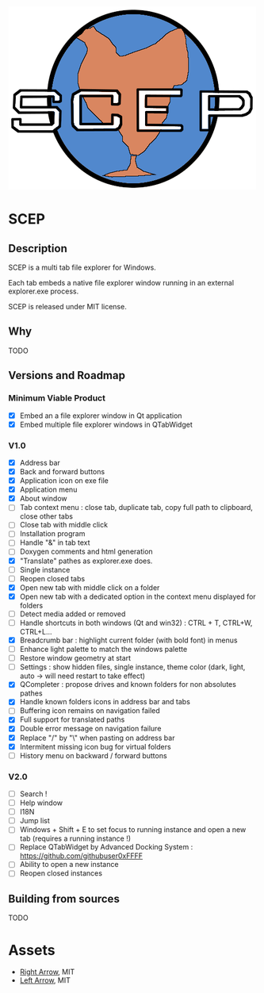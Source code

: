 ![SCEP logo](code/SCEP/resources/SCEP/images/SCEP-full.png "SCEP")

# SCEP

## Description

SCEP is a multi tab file explorer for Windows.

Each tab embeds a native file explorer window running in an external explorer.exe process.

SCEP is released under MIT license.

## Why

TODO

## Versions and Roadmap

### Minimum Viable Product

- [x] Embed an a file explorer window in Qt application
- [x] Embed multiple file explorer windows in QTabWidget

### V1.0

- [x] Address bar
- [x] Back and forward buttons
- [x] Application icon on exe file
- [x] Application menu
- [x] About window
- [ ] Tab context menu : close tab, duplicate tab, copy full path to clipboard, close other tabs
- [ ] Close tab with middle click
- [ ] Installation program
- [ ] Handle "&" in tab text
- [ ] Doxygen comments and html generation
- [x] "Translate" pathes as explorer.exe does.
- [ ] Single instance
- [ ] Reopen closed tabs
- [x] Open new tab with middle click on a folder
- [x] Open new tab with a dedicated option in the context menu displayed for folders
- [ ] Detect media added or removed
- [ ] Handle shortcuts in both windows (Qt and win32) : CTRL + T, CTRL+W, CTRL+L...
- [x] Breadcrumb bar : highlight current folder (with bold font) in menus
- [ ] Enhance light palette to match the windows palette
- [ ] Restore window geometry at start
- [ ] Settings : show hidden files, single instance, theme color (dark, light, auto -> will need restart to take effect)
- [x] QCompleter : propose drives and known folders for non absolutes pathes
- [x] Handle known folders icons in address bar and tabs
- [ ] Buffering icon remains on navigation failed
- [x] Full support for translated paths
- [x] Double error message on navigation failure
- [x] Replace "/" by "\\" when pasting on address bar
- [x] Intermitent missing icon bug for virtual folders
- [ ] History menu on backward / forward buttons

### V2.0

- [ ] Search !
- [ ] Help window
- [ ] I18N
- [ ] Jump list
- [ ] Windows + Shift + E to set focus to running instance and open a new tab
  (requires a running instance !)
- [ ] Replace QTabWidget by Advanced Docking System : https://github.com/githubuser0xFFFF
- [ ] Ability to open a new instance
- [ ] Reopen closed instances

## Building from sources

TODO





# Assets
* [Right Arrow](https://www.iconfinder.com/icons/211607/right_arrow_icon), MIT
* [Left Arrow](https://www.iconfinder.com/icons/211689/left_arrow_icon), MIT